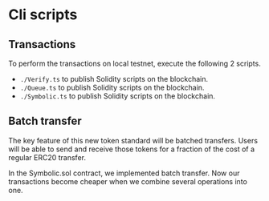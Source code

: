# Cli scripts

## Transactions

To perform the transactions on local testnet, execute the following 2 scripts.

- `./Verify.ts` to publish Solidity scripts on the blockchain.
- `./Queue.ts` to publish Solidity scripts on the blockchain.
- `./Symbolic.ts` to publish Solidity scripts on the blockchain.

## Batch transfer

The key feature of this new token standard will be batched transfers. Users will be
able to send and receive those tokens for a fraction of the cost of a regular ERC20 transfer.

In the Symbolic.sol contract, we implemented batch transfer. Now our transactions become cheaper when we combine several operations into one.
